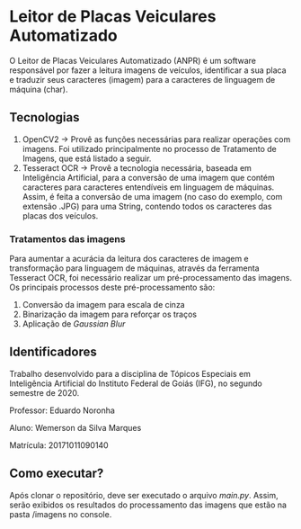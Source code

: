 # Leitor de Placas Veiculares Automatizado

O Leitor de Placas Veiculares Automatizado (ANPR) é um software responsável por fazer a leitura imagens de veículos, identificar a sua placa e traduzir seus caracteres (imagem) para a caracteres de linguagem de máquina (char).

## Tecnologias
1. OpenCV2 -> Provê as funções necessárias para realizar operações com imagens. Foi utilizado principalmente no processo de Tratamento de Imagens, que está listado a seguir. 
2. Tesseract OCR -> Provê a tecnologia necessária, baseada em Inteligência Artificial, para a conversão de uma imagem que contém caracteres para caracteres entendíveis em linguagem de máquinas. Assim, é feita a conversão de uma imagem (no caso do exemplo, com extensão .JPG) para uma String, contendo todos os caracteres das placas dos veículos.

### Tratamentos das imagens

Para aumentar a acurácia da leitura dos caracteres de imagem e transformação para linguagem de máquinas, através da ferramenta Tesseract OCR, foi necessário realizar um pré-processamento das imagens. Os principais processos deste pré-processamento são:
1. Conversão da imagem para escala de cinza
2. Binarização da imagem para reforçar os traços
3. Aplicação de *Gaussian Blur*

## Identificadores

Trabalho desenvolvido para a disciplina de Tópicos Especiais em Inteligência Artificial do Instituto Federal de Goiás (IFG), no segundo semestre de 2020.

Professor: Eduardo Noronha

Aluno: Wemerson da Silva Marques

Matrícula: 20171011090140

## Como executar?

Após clonar o repositório, deve ser executado o arquivo *main.py*. Assim, serão exibidos os resultados do processamento das imagens que estão na pasta /imagens no console. 
